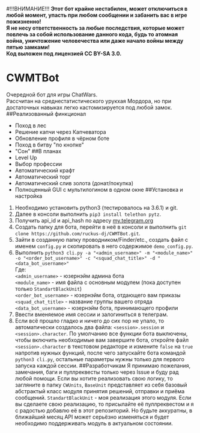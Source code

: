 #!!!ВНИМАНИЕ!!!
**Этот бот крайне нестабилен, может отключиться в любой момент,
упасть при любом сообщении и забанить вас в игре пожизненно!\
Я не несу ответственность за любые последствия, которые может
повлечь за собой использование данного кода, будь то атомная
война, уничтожение человечества или даже начало войны между
пятью замками!\
Код выложен под лицензией CC BY-SA 3.0.**
# CWMTBot
Очередной бот для игры ChatWars.\
Рассчитан на среднестатистического урукхая Мордора, 
но при достаточных навыках легко кастомизируется под любой замок.
##Реализованный финкционал
* Поход в лес
* Решение капчи через Капчеватора
* Обновление профиля в чёрном боте
* Поход в битву "по кнопке"
* "Сон"
##В планах
* Level Up
* Выбор профессии
* Автоматический крафт
* Автоматический торг
* Автоматический слив золота (донат/покупка)
* Полноценный GUI с мультилогином в одном окне
##Установка и настройка
1. Необходимо установить python3 (тестировалось на 3.6.1) и git.
2. Далее в консоли выполнить
`pip3 install telethon pytz`.
3. Получить api_id и api_hash по адресу [my.telegram.org](https://my.telegram.org/)
4. Создать папку для бота, перейти в неё в консоли и выполнить `git clone https://github.com/ruckus-dj/CWMTBot.git`.
5. Зайти в созданную папку проводником/Finder/etc., создать файл с именем `config.py`
и скопировать в него содержимое `demo_config.py`.
6. Выполнить `python3 cli.py -a "<admin_username>" -m "<module_name>" -o "<order_bot_username>" -c "<squad_chat_title>" -d "<data_bot_username>"`\
Где:\
`<admin_username>` - юзернэйм админа бота\
`<module_name>` - имя файла с основным модулем (пока доступен только `StandartBlackUnit`)\
`<order_bot_username>` - юзернэйм бота, отдающего вам приказы\
`<squad_chat_title>` - название группы вашего отряда\
`<data_bot_username>` - юзернэйм бота, принимающего профили
7. Ввести вменяемое имя сессии и залогиниться в телеграм.
8. Если всё прошло гладко и ничего до сих пор не упало, то автоматически создалось два файла:
`<session>.session` и `<session>.character`. По умолчанию все функции бота выключены, чтобы включить
необходимые вам завершите бота, откройте файл `<session>.character` в текстовом редакторе и измените
`false` на `true` напротив нужных функций, после чего запускайте бота командой `python3 cli.py`,
остальные параметры нужны только для первого запуска каждой сессии.
##Разработчикам
Я принимаю пожелания, замечания, баги и пуллреквесты только через Issue и буду рад любой
помощи. Если вы хотите реализовать свою логику, то загляните в папку `CWUnits`, `BaseUnit`
представляет из себя базовый абстрактый класс модуля принятия решений, отправки и приёма сообщений.
`StandartBlackUnit` - моя реализация этого модуля. Если вы сделаете свою реализацию, то присылайте
её пуллреквестом и я с радостью добавлю её в этот репозиторий. Но будьте аккуратны, в ближайший
месяц API может серьёзно изменяться и будет необходимо поддерживать модуль в актуальном состоянии.
